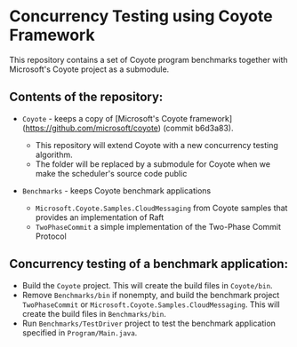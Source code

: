 # Concurrency Testing using Coyote Framework

This repository contains a set of Coyote program benchmarks together with Microsoft's Coyote project as a submodule.

## Contents of the repository:

- `Coyote` - keeps a copy of [Microsoft's Coyote framework] (https://github.com/microsoft/coyote) (commit b6d3a83). 
	- 	This repository will extend Coyote with a new concurrency testing algorithm.
	-  The folder will be replaced by a submodule for Coyote when we make the scheduler's source code public

- `Benchmarks` - keeps Coyote benchmark applications
	- `Microsoft.Coyote.Samples.CloudMessaging` from Coyote samples that provides an implementation of Raft
	- 	`TwoPhaseCommit` a simple implementation of the Two-Phase Commit Protocol 


## Concurrency testing of a benchmark application:

- Build the `Coyote` project. This will create the build files in `Coyote/bin`.
- Remove `Benchmarks/bin` if nonempty, and build the benchmark project `TwoPhaseCommit` or `Microsoft.Coyote.Samples.CloudMessaging`. This will create the build files in `Benchmarks/bin`. 
- Run `Benchmarks/TestDriver` project to test the benchmark application specified in `Program/Main.java`.

